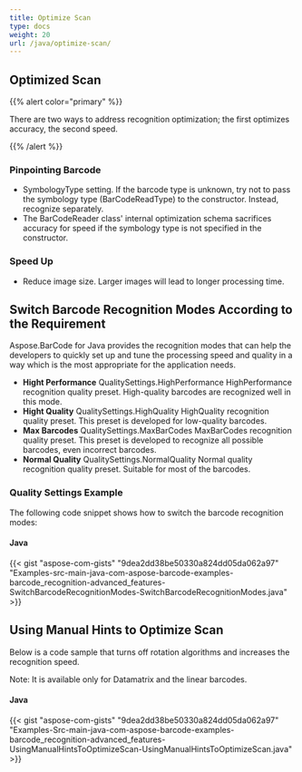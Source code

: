 ```yaml
---
title: Optimize Scan
type: docs
weight: 20
url: /java/optimize-scan/
---
```


## **Optimized Scan**
{{% alert color="primary" %}} 

There are two ways to address recognition optimization; the first optimizes accuracy, the second speed.

{{% /alert %}} 
### **Pinpointing Barcode**
- SymbologyType setting. If the barcode type is unknown, try not to pass the symbology type (BarCodeReadType) to the constructor. Instead, recognize separately.
- The BarCodeReader class' internal optimization schema sacrifices accuracy for speed if the symbology type is not specified in the constructor.
### **Speed Up**
- Reduce image size. Larger images will lead to longer processing time.
## **Switch Barcode Recognition Modes According to the Requirement**
Aspose.BarCode for Java provides the recognition modes that can help the developers to quickly set up and tune the processing speed and quality in a way which is the most appropriate for the application needs.

- **Hight Performance** 
  QualitySettings.HighPerformance
  HighPerformance recognition quality preset. High-quality barcodes are recognized well in this mode.
- **Hight Quality** 
  QualitySettings.HighQuality
  HighQuality recognition quality preset. This preset is developed for low-quality barcodes.
- **Max Barcodes** 
  QualitySettings.MaxBarCodes
  MaxBarCodes recognition quality preset. This preset is developed to recognize all possible barcodes, even incorrect barcodes.
- **Normal Quality** 
  QualitySettings.NormalQuality
  Normal quality recognition quality preset. Suitable for most of the barcodes.
### **Quality Settings Example**
The following code snippet shows how to switch the barcode recognition modes:
#### **Java**
{{< gist "aspose-com-gists" "9dea2dd38be50330a824dd05da062a97" "Examples-src-main-java-com-aspose-barcode-examples-barcode_recognition-advanced_features-SwitchBarcodeRecognitionModes-SwitchBarcodeRecognitionModes.java" >}}
## **Using Manual Hints to Optimize Scan**
Below is a code sample that turns off rotation algorithms and increases the recognition speed.

Note: It is available only for Datamatrix and the linear barcodes.
#### **Java**
{{< gist "aspose-com-gists" "9dea2dd38be50330a824dd05da062a97" "Examples-Src-main-java-com-aspose-barcode-examples-barcode_recognition-advanced_features-UsingManualHintsToOptimizeScan-UsingManualHintsToOptimizeScan.java" >}}
